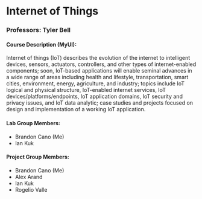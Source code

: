 # Internet of Things

### Professors: Tyler Bell

#### Course Description (MyUI):

Internet of things (IoT) describes the evolution of the internet to intelligent devices, sensors, actuators, controllers, and other types of internet-enabled components; soon, IoT-based applications will enable seminal advances in a wide range of areas including health and lifestyle, transportation, smart cities, environment, energy, agriculture, and industry; topics include IoT logical and physical structure, IoT-enabled internet services, IoT devices/platforms/endpoints, IoT application domains, IoT security and privacy issues, and IoT data analytic; case studies and projects focused on design and implementation of a working IoT application.

#### Lab Group Members:
- Brandon Cano (Me)
- Ian Kuk

#### Project Group Members:
- Brandon Cano (Me)
- Alex Arand
- Ian Kuk
- Rogelio Valle